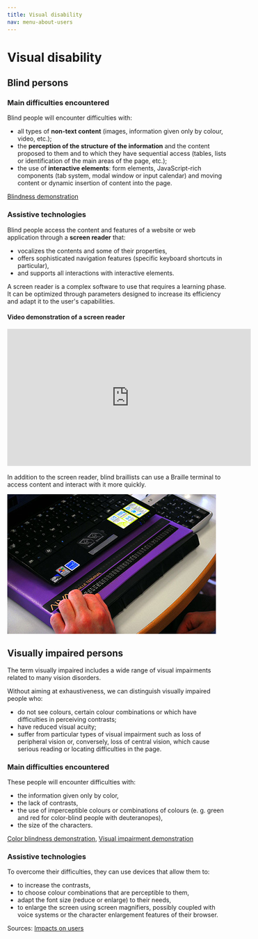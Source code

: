 ```yaml
---
title: Visual disability
nav: menu-about-users
---
```


# Visual disability

## Blind persons

### Main difficulties encountered

Blind people will encounter difficulties with:

* all types of **non-text content** (images, information given only by colour, video, etc.);
* the **perception of the structure of the information** and the content proposed to them and to which they have sequential access (tables, lists or identification of the main areas of the page, etc.);
* the use of **interactive elements**: form elements, JavaScript-rich components (tab system, modal window or input calendar) and moving content or dynamic insertion of content into the page.

[Blindness demonstration](https://atalan.fr/agissons/en/cecite.html)

### Assistive technologies

Blind people access the content and features of a website or web application through a **screen reader** that:

* vocalizes the contents and some of their properties,
* offers sophisticated navigation features (specific keyboard shortcuts in particular),
* and supports all interactions with interactive elements.

A screen reader is a complex software to use that requires a learning phase. It can be optimized through parameters designed to increase its efficiency and adapt it to the user's capabilities.

#### Video demonstration of a screen reader

<div class="video"><iframe title="Screen reader demonstration" width="560" height="315" src="https://www.youtube.com/embed/q_ATY9gimOM?cc_load_policy=1" frameborder="0" allow="accelerometer; encrypted-media; gyroscope; picture-in-picture" allowfullscreen></iframe></div>

In addition to the screen reader, blind braillists can use a Braille terminal to access content and interact with it more quickly.

![](img/braille-terminal.jpg)

## Visually impaired persons

The term visually impaired includes a wide range of visual impairments related to many vision disorders.

Without aiming at exhaustiveness, we can distinguish visually impaired people who:

* do not see colours, certain colour combinations or which have difficulties in perceiving contrasts;
* have reduced visual acuity;
* suffer from particular types of visual impairment such as loss of peripheral vision or, conversely, loss of central vision, which cause serious reading or locating difficulties in the page.

### Main difficulties encountered

These people will encounter difficulties with:

* the information given only by color,
* the lack of contrasts,
* the use of imperceptible colours or combinations of colours (e. g. green and red for color-blind people with deuteranopes),
* the size of the characters.

[Color blindness demonstration](https://atalan.fr/agissons/en/daltonisme.html), [Visual impairment demonstration](https://atalan.fr/agissons/en/malvoyance.html)

### Assistive technologies

To overcome their difficulties, they can use devices that allow them to:

* to increase the contrasts,
* to choose colour combinations that are perceptible to them,
* adapt the font size (reduce or enlarge) to their needs,
* to enlarge the screen using screen magnifiers, possibly coupled with voice systems or the character enlargement features of their browser.

Sources: [Impacts on users](https://github.com/DISIC/guide-impacts_utilisateurs)
